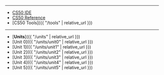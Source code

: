 ***

* [CS50 IDE](https://cs50.io/)
* [CS50 Reference](https://reference.cs50.net/)
* [CS50 Tools]({{ "/tools" | relative_url }})

***
<!---
* [Status Page](https://cs50.statuspage.io/)
* [Style Guide](https://cs50.readthedocs.io/style/c/)


***

* [C Block]({{ "/periods/c" | relative_url }})
* [F Block]({{ "/periods/f" | relative_url }})

***

* [Syllabus]({{ "/syllabus" | relative_url }})

--->

* [**Units**]({{ "/units" | relative_url }})
* [Unit 0]({{ "/units/unit0" | relative_url }})
* [Unit 1]({{ "/units/unit1" | relative_url }})
* [Unit 2]({{ "/units/unit2" | relative_url }})
* [Unit 3]({{ "/units/unit3" | relative_url }})
* [Unit 4]({{ "/units/unit4" | relative_url }})
* [Unit 5]({{ "/units/unit5" | relative_url }})
